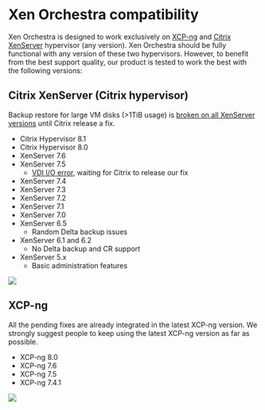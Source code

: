 # Xen Orchestra compatibility

Xen Orchestra is designed to work exclusively on [XCP-ng](https://xcp-ng.org/) and [Citrix XenServer](https://xenserver.org/) hypervisor (any version). Xen Orchestra should be fully functional with any version of these two hypervisors. However, to benefit from the best support quality, our product is tested to work the best with the following versions:

## Citrix XenServer (Citrix hypervisor)

Backup restore for large VM disks (>1TiB usage) is [broken on all XenServer versions](https://bugs.xenserver.org/browse/XSO-868) until Citrix release a fix.

- Citrix Hypervisor 8.1
- Citrix Hypervisor 8.0
- XenServer 7.6
- XenServer 7.5
  - [VDI I/O error](https://bugs.xenserver.org/browse/XSO-873), waiting for Citrix to release our fix
- XenServer 7.4
- XenServer 7.3
- XenServer 7.2
- XenServer 7.1
- XenServer 7.0
- XenServer 6.5
  - Random Delta backup issues
- XenServer 6.1 and 6.2
  - No Delta backup and CR support
- XenServer 5.x
  - Basic administration features

![](https://xen-orchestra.com/blog/content/images/2018/08/Xen-Server.jpeg)

## XCP-ng

All the pending fixes are already integrated in the latest XCP-ng version. We strongly suggest people to keep using the latest XCP-ng version as far as possible.

- XCP-ng 8.0
- XCP-ng 7.6
- XCP-ng 7.5
- XCP-ng 7.4.1

![](https://xen-orchestra.com/blog/content/images/2018/02/logo1glossy.png)
